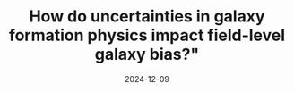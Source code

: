 ---
title: How do uncertainties in galaxy formation physics impact field-level galaxy bias?"
collection: publications
permalink: 'https://arxiv.org/abs/2412.06886'
excerpt: 'Our ability to extract cosmological information from galaxy surveys is limited by uncertainties in the galaxy-dark matter halo relationship for a given galaxy population, which are governed by the intricacies of galaxy formation. To quantify these uncertainties, we examine quenched and star-forming galaxies using two distinct approaches to modeling galaxy formation: UniverseMachine, an empirical semi-analytic model, and the IllustrisTNG hydrodynamical simulation. We apply a second-order hybrid N-body perturbative bias expansion to each galaxy sample, enabling direct comparison of modeling approaches and revealing how uncertainties in galaxy formation and the galaxy-halo connection affect bias parameters and non-Poisson noise across number density and redshift. Notably, we find that quenched and star-forming galaxies occupy distinct parts of bias parameter spacce, and that the scatter induced from these entirely different galaxy formation models is small when conditioned on similar selections of galaxies. We also detect a signature of assembly bias in our samples; this leads to small but significant deviations from predictions of the analytic bias, while samples with assembly bias removed match these predictions well. This work indicates that galaxy samples from a spectrum of reasonable, physically motivated models for galaxy formation roughly spanning our current understanding give a relatively small range of field-level galaxy bias parameters and relations. We estimate a set of priors from this set of models that should be useful in extracting cosmological information from LRG- and ELG-like samples. Looking forward, this indicates that careful estimates of the range of impacts of galaxy formation for a given sample and cosmological analysis will be an essential ingredient for extracting the most precise cosmological information from current and future large galaxy surveys.'
date: 2024-12-09
venue: 'arXiv preprint'
# paperurl: 'https://arxiv.org/pdf/2412.06886'
citation: 'Shiferaw, Mahlet et al. (2024). &quot;How do uncertainties in galaxy formation physics impact field-level galaxy bias?&quot; arXiv preprint.'
---